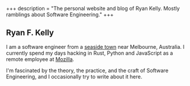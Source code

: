 +++
description = "The personal website and blog of Ryan Kelly. Mostly ramblings about Software Engineering."
+++

## Ryan F. Kelly

I am a software engineer from a <a href="http://en.wikipedia.org/wiki/Inverloch,_Victoria">seaside town</a> near Melbourne, Australia.
I currently spend my days hacking in Rust, Python and JavaScript as a remote employee at <a href="https://www.mozilla.com/">Mozilla</a>.

I'm fascinated by  the theory, the practice, and the craft of Software Engineering, and I occasionally try to write about it here. 
